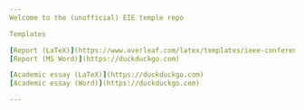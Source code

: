 ```yaml
---
Welcome to the (unofficial) EIE temple repo

Templates

[Report (LaTeX)](https://www.overleaf.com/latex/templates/ieee-conference-template/grfzhhncsfqn)
[Report (MS Word)](https://duckduckgo.com)

[Academic essay (LaTeX)](https://duckduckgo.com)
[Academic essay (Word)](https://duckduckgo.com)

---
```


